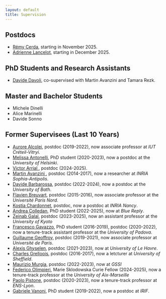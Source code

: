 ```yaml
---
layout: default
title: Supervision
---
```


<h2 class="fat-bottom">Postdocs</h2>
<ul>
<li> <a href="https://www.i2m.univ-amu.fr/perso/remy.cerda/">Rémy Cerda</a>, starting in November 2025.</li>
<li> <a href="https://www.irif.fr/users/lancelot/index">Adrienne Lancelot</a>, starting in December 2025.</li>
</ul>
<h2 class="fat-bottom">PhD Students and Research Assistants</h2>
<ul>
<li><a href="https://www-sop.inria.fr/members/Davide.Davoli/">Davide Davoli</a>, co-supervised with Martin Avanzini and Tamara Rezk.</li>
</ul>
<h2 class="fat-bottom">Master and Bachelor Students</h2>
<ul>
<li> Michele Dinelli</li>
<li> Alice Marinelli</li>
<li> Davide Sonno</li>
</ul>
<h2 class="fat-bottom">Former Supervisees (Last 10 Years)</h2>
<ul>
<li> <a href="https://www.lacl.fr/aurore.alcolei/">Aurore Alcolei</a>, postdoc (2019-2022), now associate professor at <em>IUT Créteil-Vitryi</em>.</li>
<li> <a href="https://www.helsinki.fi/en/about-us/people/people-finder/melissa-antonelli-9471108">Melissa Antonelli</a>, PhD student (2020-2023), now a postdoc at the <em>University of Helsinki</em>.</li>
<li> <a href="https://www.irif.fr/users/arrial/index">Victor Arrial </a>, postdoc (2024-2025).</li>
<li> <a href="https://www-sop.inria.fr/members/Martin.Avanzini/">Martin Avanzini </a>, postdoc (2014-2017), now a researcher at <em> INRIA Sophia-Antipolis</em>.</li>
<li> <a href="https://davidebarbarossa12.github.io">Davide Barbarossa</a>, postdoc (2022-2024), now a postdoc at the <em>University of Bath</em>.</li>
<li> <a href="https://lipn.univ-paris13.fr/~breuvart/">Flavien Breuvart</a>, postdoc (2015-2016), now associate professor at the <em>Université Paris Nord</em>.</li>
<li> <a href="https://kostiachardonnet.github.io/">Kostia Chardonnet</a>, postdoc, now a postdoc at <em>INRIA Nancy</em>.</li>
<li> <a href="https://www.unibo.it/sitoweb/andrea.colledan/">Andrea Colledan</a>, PhD student (2022-2025), now at <em>Blue Reply</em>.</li>
<li> <a href="https://zgalal.github.io">Zeinab Galal</a>, postdoc (2023-2025), now an assistant professor at the <em>University of Kyoto</em></li>
<li> <a href="https://sites.google.com/view/francescogavazzo/home">Francesco Gavazzo</a>, PhD student (2016-2019), postdoc (2020-2022), now a tenure-track assistant professor at the <em>University of Padova</em>.</li>
<li> <a href="https://geoffroy.re/en/cv/">Guillaume Geoffroy</a>, postdoc (2019-2021), now associate professor at <em>Université de Paris</em>.</li>
<li> <a href="https://ghyselenalexis.github.io">Alexis Ghyselen</a>, postdoc (2021-2023), now at <em>University of Le Havre</em>.</li>
<li> <a href="https://sheffield.ac.uk/cs/people/academic/charles-grellois">Charles Grelloois</a>, postdoc (2016-2017), now a letcturer at <em>University of Sheffield</em>.</li>
<li> <a href="https://www.gssi.it/people/professors/lectures-computer-science/item/16615-murgia-maurizio">Maurizio Murgia</a>, postdoc (2022-2023), now at <em>GSSI</em></li>
<li> <a href="https://www.federicolimpieri.it">Federico Olimpieri</a>, Marie Sklodowska Curie Fellow (2024-2025), now a tenure-track professor at the <em>University of Aix-Marseille</em></li>
<li> <a href="https://perso.ens-lyon.fr/paolo.pistone/">Paolo Pistone</a>, postdoc (2020-2023), now a tenure-track professor at <em>ENS-Lyon</em>.</li>
<li> <a href="https://vanoni.me">Gabriele Vanoni</a>, PhD student (2019-2022), now a postdoc at <em>IRIF</em>.</li>
</ul>

